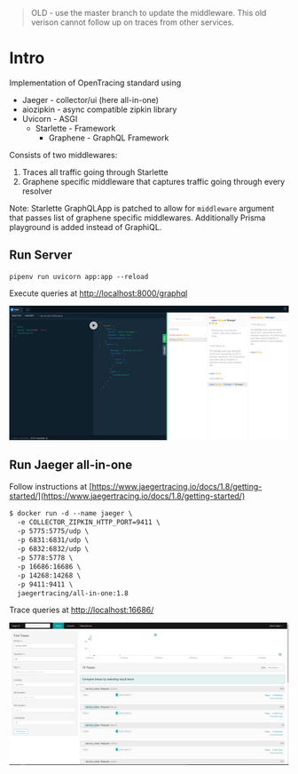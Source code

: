 > OLD - use the master branch to update the middleware. This old verison cannot follow up on traces from other services.

# Intro

Implementation of OpenTracing standard using
- Jaeger - collector/ui (here all-in-one)
- aiozipkin - async compatible zipkin library
- Uvicorn - ASGI
    - Starlette - Framework
        - Graphene - GraphQL Framework

Consists of two middlewares:
1. Traces all traffic going through Starlette
2. Graphene specific middleware that captures traffic going through every resolver 

Note:
Starlette GraphQLApp is patched to allow for `middleware` argument that passes list of graphene specific middlewares. Additionally Prisma playground is added instead of GraphiQL.

## Run Server

```
pipenv run uvicorn app:app --reload
```

Execute queries at [http://localhost:8000/graphql](http://localhost:8000/graphql)

![playground](playground.PNG)


## Run Jaeger all-in-one

Follow instructions at [https://www.jaegertracing.io/docs/1.8/getting-started/](https://www.jaegertracing.io/docs/1.8/getting-started/)
```
$ docker run -d --name jaeger \
  -e COLLECTOR_ZIPKIN_HTTP_PORT=9411 \
  -p 5775:5775/udp \
  -p 6831:6831/udp \
  -p 6832:6832/udp \
  -p 5778:5778 \
  -p 16686:16686 \
  -p 14268:14268 \
  -p 9411:9411 \
  jaegertracing/all-in-one:1.8
```

Trace queries at [http://localhost:16686/](http://localhost:16686/)

![jaeger](jaeger.PNG)

